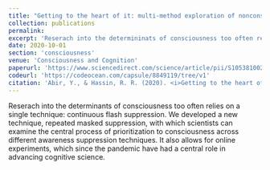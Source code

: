```yaml
---
title: "Getting to the heart of it: multi-method exploration of nonconscious prioritization processes"
collection: publications
permalink: 
excerpt: 'Reserach into the determininats of consciousness too often relies on a single technique: continuous flash suppression. We developed a new technique, repeated masked suppression, with which scientists can examine the central process of prioritization to consciousness across different awareness suppression techniques. It also allows for online experiments, which since the pandemic have had a central role in advancing cognitive science.'
date: 2020-10-01
section: 'consciousness'
venue: 'Consciousness and Cognition'
paperurl: 'https://www.sciencedirect.com/science/article/pii/S1053810020300908'
codeurl: 'https://codeocean.com/capsule/8849119/tree/v1'
citation: 'Abir, Y., & Hassin, R. R. (2020). <i>Getting to the heart of it: multi-method exploration of nonconscious prioritization processes.</i> Consciousness and Cognition, 85, 103005.'
---
```

Reserach into the determinants of consciousness too often relies on a single technique: continuous flash suppression. We developed a new technique, repeated masked suppression, with which scientists can examine the central process of prioritization to consciousness across different awareness suppression techniques. It also allows for online experiments, which since the pandemic have had a central role in advancing cognitive science.